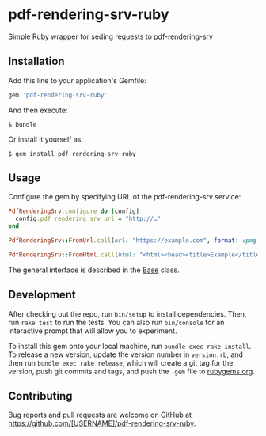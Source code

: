 # pdf-rendering-srv-ruby

Simple Ruby wrapper for seding requests to [pdf-rendering-srv](https://github.com/restorecommerce/pdf-rendering-srv)

## Installation

Add this line to your application's Gemfile:

```ruby
gem 'pdf-rendering-srv-ruby'
```

And then execute:

    $ bundle

Or install it yourself as:

    $ gem install pdf-rendering-srv-ruby

## Usage

Configure the gem by specifying URL of the pdf-rendering-srv service:

```ruby
PdfRenderingSrv.configure do |config|
  config.pdf_rendering_srv_url = "http://…"
end
```

```ruby
PdfRenderingSrv::FromUrl.call(url: "https://example.com", format: :png, viewport: { width: 800 })
```

```ruby
PdfRenderingSrv::FromHtml.call(html: "<html><head><title>Example</title></head><body>", format: :pdf, pdf: { format: "A4" })
```

The general interface is described in the [Base](/pdf-rendering-srv/base.rb) class.

## Development

After checking out the repo, run `bin/setup` to install dependencies. Then, run `rake test` to run the tests. You can also run `bin/console` for an interactive prompt that will allow you to experiment.

To install this gem onto your local machine, run `bundle exec rake install`. To release a new version, update the version number in `version.rb`, and then run `bundle exec rake release`, which will create a git tag for the version, push git commits and tags, and push the `.gem` file to [rubygems.org](https://rubygems.org).

## Contributing

Bug reports and pull requests are welcome on GitHub at https://github.com/[USERNAME]/pdf-rendering-srv-ruby.
